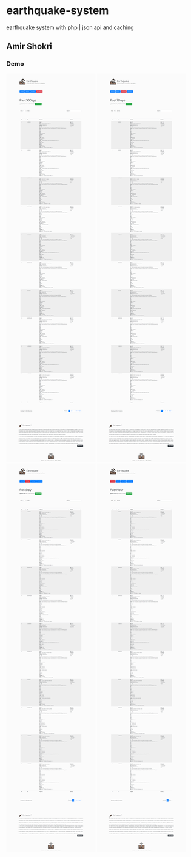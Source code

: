 # earthquake-system
earthquake system with php | json api and caching


## Amir Shokri
### Demo
![Past30Days](https://github.com/amirshnll/earthquake-system/raw/master/screenshot/Past30Days.png)
![Past7Days](https://github.com/amirshnll/earthquake-system/raw/master/screenshot/Past7Days.png)
![PastDay](https://github.com/amirshnll/earthquake-system/raw/master/screenshot/PastDay.png)
![PastHour](https://github.com/amirshnll/earthquake-system/raw/master/screenshot/PastHour.png)
